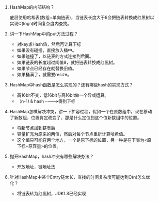 1. HashMap的内部结构？

   底层使用哈希表(数组+单向链表)，当链表长度大于8会把链表转换成红黑树以实现O(logn)时间复杂度内查找。

2. 讲一下HashMap中的put方法过程？

   - 对key求Hash值，然后再计算下标
   - 如果没有碰撞，直接放入桶中。
   - 如果碰撞了，以链表的方式连接到后面。
   - 如果链表的长度超过阈值8，就把链表转换成红黑树。
   - 如果节点已经存在就替换旧值。
   - 如果桶满了，就需要resize。

3. HashMap中hash函数是怎么实现的？还有哪些hash的实现方式？

   - 高16bit不变，低16bit与高16bit做一个异或运算。
   - （n-1) & hash  ---->得到下标

4. HashMap怎样解决冲突，讲一下扩容过程，假如一个在原数组中，现在移动了新数组，位置肯定改变了，那是什么定位到这个值新数组中的位置。

   - 将新节点加到链表后
   - 容量扩充为原来的两倍，然后对每个节点重新计算哈希值。
   - 这个值只可能在两个地方，一个是原下标的位置，另一种是在下表为<原下标+原容量>的位置。

5. 抛开HashMap，hash冲突有哪些解决办法？

   - 开放地址，链地址法

6. 针对HashMap中某个Entry链太长，查找的时间复杂度可能达到O(n)怎么优化？

   - 将链表转为红黑树，JDK1.8已经实现

